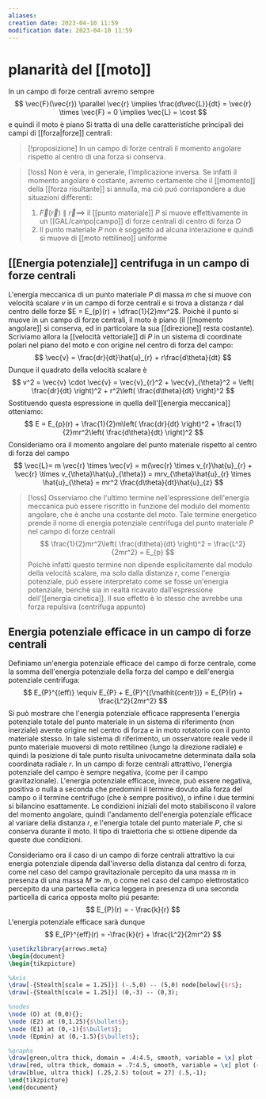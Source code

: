 ```yaml
---
aliases: 
creation date: 2023-04-10 11:59
modification date: 2023-04-10 11:59
---
```


# planarità del [[moto]]
In un campo di forze centrali avremo sempre
$$
\vec{F}(\vec{r}) \parallel \vec{r} \implies \frac{d\vec{L}}{dt} = \vec{r} \times \vec{F} = 0 \implies \vec{L} = \cost 
$$
e quindi il moto è piano
Si tratta di una delle caratteristiche principali dei campi di [[forza|forze]] centrali:

>[!proposizione]
>In un campo di forze centrali il momento angolare rispetto al centro di una forza si conserva.

>[!oss]
>Non è vera, in generale, l'implicazione inversa. Se infatti il momento angolare è costante, avremo certamente che il [[momento]] della [[forza risultante]] si annulla, ma ciò puó corrispondere a due situazioni differenti:
>1. $\vec{F}(\vec{r}) \parallel \vec{r} \implies$ il [[punto materiale]] $P$ si muove effettivamente in un [[GAL/campo|campo]] di forze centrali di centro di forza $O$
>2. Il punto materiale $P$ non è soggetto ad alcuna interazione e quindi si muove di [[moto rettilineo]] uniforme

## [[Energia potenziale]] centrifuga in un campo di forze centrali
L'energia meccanica di un punto materiale $P$ di massa $m$ che si muove con velocità scalare $v$ in un campo di forze centrali e si trova a distanza $r$ dal centro delle forze $E = E_{p}(r) + \dfrac{1}{2}mv^2$.
Poichè il punto si muove in un campo di forze centrali, il moto è piano (il [[momento angolare]] si conserva, ed in particolare la sua [[direzione]] resta costante). Scriviamo allora la [[velocità vettoriale]] di $P$ in un sistema di coordinate polari nel piano del moto e con origine nel centro di forza del campo:
$$ \vec{v} = \frac{dr}{dt}\hat{u}_{r} + r\frac{d\theta}{dt}   $$
Dunque il quadrato della velocità scalare è
$$ v^2 = \vec{v} \cdot \vec{v} = \vec{v}_{r}^2 + \vec{v}_{\theta}^2 = \left( \frac{dr}{dt}  \right)^2 + r^2\left( \frac{d\theta}{dt}  \right)^2 $$
Sostituendo questa espressione in quella dell'[[energia meccanica]] otteniamo:
$$ E = E_{p}(r) + \frac{1}{2}m\left( \frac{dr}{dt}  \right)^2 + \frac{1}{2}mr^2\left( \frac{d\theta}{dt}  \right)^2 $$
Consideriamo ora il momento angolare del punto materiale rispetto al centro di forza del campo
$$ \vec{L}= m \vec{r} \times \vec{v} = m(\vec{r} \times v_{r}\hat{u}_{r} + \vec{r} \times v_{\theta}\hat{u}_{\theta}) = mrv_{\theta}\hat{u}_{r} \times \hat{u}_{\theta} = mr^2 \frac{d\theta}{dt}\hat{u}_{z} $$

>[!oss]
>Osserviamo che l'ultimo termine nell'espressione dell'energia meccanica può essere riscritto in funzione del modulo del momento angolare, che è anche una costante del moto. Tale termine energetico prende il nome di energia potenziale centrifuga del punto materiale $P$ nel campo di forze centrali
>$$ \frac{1}{2}mr^2\left( \frac{d\theta}{dt}  \right)^2 = \frac{L^2}{2mr^2} = E_{p} $$
>Poichè infatti questo termine non dipende esplicitamente dal modulo della velocità scalare, ma solo dalla distanza $r$, come l'energia potenziale, può essere interpretato come se fosse un'energia potenziale, benchè sia in realtà ricavato dall'espressione dell'[[energia cinetica]].
>Il suo effetto è lo stesso che avrebbe una forza repulsiva (centrifuga appunto)


## Energia potenziale efficace in un campo di forze centrali
Definiamo un'energia potenziale efficace del campo di forze centrale, come la somma dell'energia potenziale della forza del campo e dell'energia potenziale centrifuga:
$$ E_{P}^{(eff)} \equiv E_{P} + E_{P}^{(\mathit{centr})} = E_{P}(r) + \frac{L^2}{2mr^2} $$
Si può mostrare che l'energia potenziale efficace rappresenta l'energia potenziale totale del punto materiale in un sistema di riferimento (non inerziale) avente origine nel centro di forza e in moto rotatorio con il punto materiale stesso. In tale sistema di riferimento, un osservatore reale vede il punto materiale muoversi di moto rettilineo (lungo la direzione radiale) e quindi la posizione di tale punto risulta univocametne determinata dalla sola coordinata radiale $r$.
In un campo di forze centrali attrattivo, l'energia potenziale del campo è sempre negativa, (come per il campo gravitazionale). L'energia potenziale efficace, invece, può essere negativa, positiva o nulla a seconda che predomini il termine dovuto alla forza del campo o il termine centrifugo (che è sempre positivo), o infine i due termini si bilancino esattamente.
Le condizioni iniziali del moto stabiliscono il valore del momento angolare, quindi l'andamento dell'energia potenziale efficace al variare della distanza $r$, e l'energia totale del punto materiale $P$, che si conserva durante il moto. Il tipo di traiettoria che si ottiene dipende da queste due condizioni.

Consideriamo ora il caso di un campo di forze centrali attrattivo la cui energia potenziale dipenda dall'inverso della distanza dal centro di forza, come nel caso del campo gravitazionale percepito da una massa $m$ in presenza di una massa $M \gg m$, o come nel caso del campo elettrostatico percepito da una partecella carica leggera in presenza di una seconda particella di carica opposta molto piú pesante:
$$
E_{P}(r) = - \frac{k}{r}
$$
L'energia potenziale efficace sarà dunque
$$ E_{P}^{eff}(r) = -\frac{k}{r} + \frac{L^2}{2mr^2} $$
```tikz
\usetikzlibrary{arrows.meta}
\begin{document}
\begin{tikzpicture}

%Axis
\draw[-{Stealth[scale = 1.25]}] (-.5,0) -- (5,0) node[below]{$r$};
\draw[-{Stealth[scale = 1.25]}] (0,-3) -- (0,3);

%nodes
\node (O) at (0,0){};
\node (E2) at (0,1.25){$\bullet$};
\node (E1) at (0,-1){$\bullet$};
\node (Epmin) at (0,-1.5){$\bullet$};

%graphs
\draw[green,ultra thick, domain = .4:4.5, smooth, variable = \x] plot ({\x}, {1/\x});
\draw[red, ultra thick, domain = .7:4.5, smooth, variable = \x] plot ({\x},{-2/(\x) - .5});
\draw[blue, ultra thick] (.25,2.5) to[out = 27] (.5,-1);
\end{tikzpicture}
\end{document}
```
